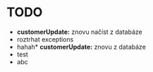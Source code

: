 TODO
====

* **customerUpdate:** znovu načíst z databáze
* roztrhat exceptions
* hahah* **customerUpdate:** znovu  z databáze
* test
* abc
